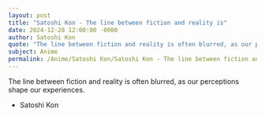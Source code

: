 ```yaml
---
layout: post
title: "Satoshi Kon - The line between fiction and reality is"
date: 2024-12-28 12:00:00 -0000
author: Satoshi Kon
quote: "The line between fiction and reality is often blurred, as our perceptions shape our experiences."
subject: Anime
permalink: /Anime/Satoshi Kon/Satoshi Kon - The line between fiction and reality is
---
```


The line between fiction and reality is often blurred, as our perceptions shape our experiences.

- Satoshi Kon
